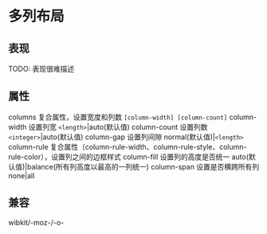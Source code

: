 # 多列布局

## 表现

TODO: 表现很难描述

## 属性

columns 复合属性，设置宽度和列数 `[column-width] [column-count]`
column-width 设置列宽 `<length>`|auto(默认值)
column-count 设置列数 `<integer>`|auto(默认值)
column-gap 设置列间隙 normal(默认值)|`<length>`
column-rule 复合属性（column-rule-width、column-rule-style、column-rule-color），设置列之间的边框样式
column-fill 设置列的高度是否统一 auto(默认值)|balance(所有列高度以最高的一列统一)
column-span 设置是否横跨所有列 none|all

## 兼容

wibkit/-moz-/-o-
